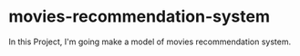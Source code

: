 # movies-recommendation-system
In this Project, I'm going make a model of movies recommendation system.
